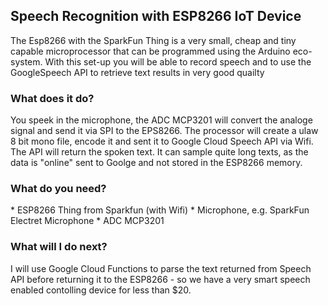 <h2>Speech Recognition with ESP8266 IoT Device</h2>

The Esp8266 with the SparkFun Thing is a very small, cheap and tiny capable microprocessor that can be programmed using the Arduino eco-system. With this set-up you will be able to record speech and to use the GoogleSpeech API to retrieve text results in very good quailty

<h3>What does it do?</h3>
You speek in the microphone, the ADC MCP3201 will convert the analoge signal and send it via SPI to the EPS8266. The processor will create a ulaw 8 bit mono file, encode it and sent it to Google Cloud Speech API via Wifi. The API will return the spoken text. It can sample quite long texts, as the data is "online" sent to Goolge and not stored in the ESP8266 memory.

<h3>What do you need?</h3>
* ESP8266 Thing from Sparkfun (with Wifi)
* Microphone, e.g. SparkFun Electret Microphone 
* ADC MCP3201

<h3>What will I do next?</h3>
I will use Google Cloud Functions to parse the text returned from Speech API before returning it to the ESP8266 - so we have a very smart speech enabled contolling device for less than $20.








